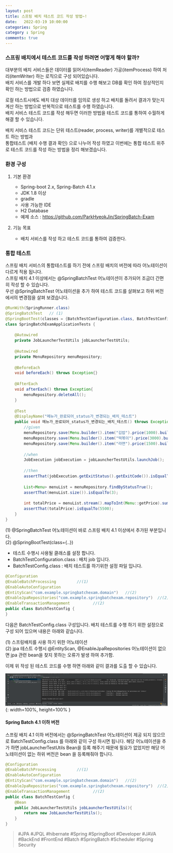 ```yaml
---
layout: post
title: 스프링 배치 테스트 코드 작성 방법~!
date:   2022-03-19 10:00:00
categories: Spring
category : Spring
comments: true 
---
```


### 스프링 배치에서 테스트 코드를 작성 하려면 어떻게 해야 할까?

대부분의 배치 서비스들은 데이터를 읽어서(itemReader) 가공(itemProcess) 하여 처리(itemWriter) 하는 로직으로 구성 되어있습니다.  
배치 서비스를 개발 하다 보면 실제로 배치를 수행 해보고 DB를 확인 하여 정상적인지 확인 하는 방법으로 검증 하였습니다.

로컬 테스트시에도 배치 대상 데이터를 임의로 생성 하고 배치를 돌려서 결과가 맞는지 계산 하는 방법으로 반복적으로 테스트를 수행 하였습니다.  
배치 서비스 테스트 코드를 작성 해두면 이러한 방법을 테스트 코드를 통하여 수월하게 해결 할 수 있습니다.

배치 서비스 테스트 코드는 단위 테스트(reader, process, writer)를 개별적으로 테스트 하는 방법과  
통합테스트 (배치 수행 결과 확인) 으로 나누어 작성 하였고 이번에는 통합 테스트 위주로 테스트 코드를 작성 하는 방법을 정리 해보겠습니다.


### 환경 구성

1. 기본 환경

    - Spring-boot 2.x, Spring-Batch 4.1.x
    - JDK 1.8 이상
    - gradle
    - 사용 가능한 IDE
    - H2 Database
    - 예제 소스 : <https://github.com/ParkHyeokJin/SpringBatch-Exam>

2. 기능 목표
    
    - 배치 서비스를 작성 하고 테스트 코드를 통하여 검증한다.
   
### 통합 테스트

스프링 배치 서비스의 통합테스트를 하기 전에 스프링 배치의 버전에 따라 어노테이션이 다르게 적용 됩니다.  
스프링 배치 4.1 이상에서는 @SpringBatchTest 어노테이션이 추가되어 조금더 간편히 작성 할 수 있습니다.  
우선 @SpringBatchTest 어노테이션을 추가 하여 테스트 코드를 살펴보고 하위 버전에서의 변경점을 살펴 보겠습니다.  

```java
@RunWith(SpringRunner.class)
@SpringBatchTest   // (1)
@SpringBootTest(classes = {BatchTestConfiguration.class, BatchTestConfig.class})   // (2)
class SpringBatchExamApplicationTests {

    @Autowired
    private JobLauncherTestUtils jobLauncherTestUtils;

    @Autowired
    private MenuRepository menuRepository;

    @BeforeEach
    void beforeEach() throws Exception{}

    @AfterEach
    void afterEach() throws Exception{
        menuRepository.deleteAll();
    }

    @Test
    @DisplayName("메뉴가_완료되어_status가_변경되는_배치_테스트")
    public void 메뉴가_완료되어_status가_변경되는_배치_테스트() throws Exception {
        //given
        menuRepository.save(Menu.builder().item("김밥").price(1000).build());
        menuRepository.save(Menu.builder().item("떡볶이").price(3000).build());
        menuRepository.save(Menu.builder().item("라면").price(1500).build());

        //when
        JobExecution jobExecution = jobLauncherTestUtils.launchJob();

        //then
        assertThat(jobExecution.getExitStatus().getExitCode()).isEqualTo(BatchStatus.COMPLETED.toString());

        List<Menu> menuList = menuRepository.findByStatusTrue();
        assertThat(menuList.size()).isEqualTo(3);

        int totalPrice = menuList.stream().mapToInt(Menu::getPrice).sum();
        assertThat(totalPrice).isEqualTo(5500);
    }
}
```

(1) @SpringBatchTest 어노테이션이 바로 스프링 배치 4.1 이상에서 추가된 부분입니다.  
(2) @SpringBootTest(class={..})  
   - 테스트 수행시 사용될 클래스를 설정 합니다.
   - BatchTestConfiguration.class : 배치 job 입니다.
   - BatchTestConfig.class : 배치 테스트를 하기위한 설정 파일 입니다.

```java
@Configuration
@EnableBatchProcessing         //(1)
@EnableAutoConfiguration
@EntityScan("com.example.springbatchexam.domain")   //(2)
@EnableJpaRepositories("com.example.springbatchexam.repository")  //(2)
@EnableTransactionManagement          //(2)
public class BatchTestConfig {
}
```

다음은 BatchTestConfig.class 구성입니다. 배치 테스트를 수행 하기 위한 설정으로 구성 되어 있으며 내용은 아래와 같습니다.

(1) 스프링배치를 사용 하기 위한 어노테이션  
(2) jpa 테스트 수행시 @EntityScan, @EnableJpaRepositories 어노테이션이 없으면 jpa 관련 bean을 찾지 못하는 오류가 발생 하여 추가함.  

이제 위 작성 된 테스트 코드를 수행 하면 아래와 같이 결과를 도출 할 수 있습니다.

![스프링 배치 결과](/img/spring/springBatchTestCode-img1.png){: width=100%, height=100% }


#### Spring Batch 4.1 이하 버전

스프링 배치 4.1 이하 버전에서는 @SpringBatchTest 어노테이션이 제공 되지 않으므로 BatchTestConfig.class 를 아래와 같이 구성 하시면 됩니다.
해당 어노테이션을 추가 하면 jobLauncherTestUtils Bean을 등록 해주기 때문에 필요가 없었지만 해당 어노테이션이 없는 하위 버전은 bean 을 등록해줘야 합니다.  

```java
@Configuration
@EnableBatchProcessing         //(1)
@EnableAutoConfiguration
@EntityScan("com.example.springbatchexam.domain")   //(2)
@EnableJpaRepositories("com.example.springbatchexam.repository")  //(2)
@EnableTransactionManagement          //(2)
public class BatchTestConfig {
    @Bean
    public JobLauncherTestUtils jobLauncherTestUtils(){
        return new JobLauncherTestUtils();
    }
}
```
  
> #JPA #JPQL #hibernate #Spring #SpringBoot #Developer #JAVA #BackEnd #FrontEnd #Batch #SpringBatch
> #Scheduler #Spring Security